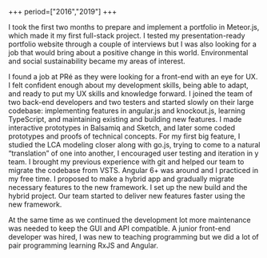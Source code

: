 +++
period=["2016","2019"]
+++

I took the first two months to prepare and implement a portfolio in Meteor.js, which made it my first full-stack project. I tested my presentation-ready portfolio website through a couple of interviews but I was also looking for a job that would bring about a positive change in this world. Environmental and social sustainability became my areas of interest. 

I found a job at PRé as they were looking for a front-end with an eye for UX. I felt confident enough about my development skills, being able to adapt, and ready to put my UX skills and knowledge forward. I joined the team of two back-end developers and two testers and started slowly on their large codebase: implementing features in angular.js and knockout.js, learning TypeScript, and maintaining existing and building new features. I made interactive prototypes in Balsamiq and Sketch, and later some coded prototypes and proofs of technical concepts. For my first big feature, I studied the LCA modeling closer along with go.js, trying to come to a natural “translation” of one into another, I encouraged user testing and iteration in y team. I brought my previous experience with git and helped our team to migrate the codebase from VSTS. Angular 6+ was around and I practiced in my free time. I proposed to make a hybrid app and gradually migrate necessary features to the new framework. I set up the new build and the hybrid project. Our team started to deliver new features faster using the new framework. 

At the same time as we continued the development lot more maintenance was needed to keep the GUI and API compatible. A junior front-end developer was hired, I was new to teaching programming but we did a lot of pair programming learning RxJS and Angular. 